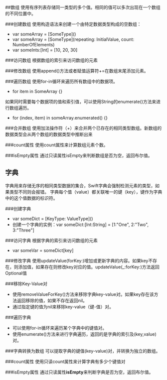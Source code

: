 ##数组
使用有序列表存储同一类型的多个值。相同的值可以多次出现在一个数组的不同位置中。

###创建数组
使用构造语法来创建一个由特定数据类型构成的空数组：
* var someArray = \[SomeType]()
* var someArray = \[SomeType](repeating: InitialValue, count: NumberOfElements)
* var someInts:[Int] = [10, 20, 30]

###访问数组
根据数组的索引来访问数组的元素

###修改数组
使用append()方法或者赋值运算符+=在数组末尾添加元素。

###遍历数组
使用for-in循环来遍历所有数组中的数据项。

* for item in SomeArray {}

如果同时需要每个数据项的值和索引值，可以使用String的enumerate()方法来进行数组遍历。

* for (index, item) in someArray.enumerated() {}

###合并数组
使用加法操作符（+）来合并两个已存在的相同类型数组。新数组的数据类型会从两个数组的数据类型中推断出来

###count属性
使用count属性来计算数组元素个数。

###isEmpty属性
通过只读属性isEmpty来判断数组是否为空，返回布尔值。

## 字典
字典用来存储无序的相同类型数据的集合，Swift字典会强制检测元素的类型，如果类型不同则会报错。
字典每个值（value）都关联唯一的键（key），键作为字典中的这个值数据的标识符。

###创建字典
* var someDict = \[KeyType: ValueType]()
* 创建一个字典的实例：var someDict:[Int:String] = [1:"One", 2:"Two", 3:"Three"]

###访问字典
根据字典的索引来访问数组的元素

* var someVar = someDict[key]

###修改字典
使用updateValue(forKey:)增加或更新字典的内容。如果key不存在，则添加值，如果存在则修改key对应的值。updateValue(_:forKey:)方法返回Optional值

###移除Key-Value对
* 使用removeValueForKey()方法来移除字典key-value对。如果key存在该方法返回移除的值，如果不存在返回nil。
* 通过指定键的值为nil来移除key-value（键-值）对。

###遍历字典
* 可以使用for-in循环来遍历某个字典中的键值对。
* 使用enumerate()方法来进行字典遍历，返回的是字典的索引及(key,value)对。

###字典转换为数组
可以提取字典的键值(key-value)对，并转换为独立的数组。

###count属性
使用只读count属性来计算字典有多少个键值对

###isEmpty属性
通过只读属性**isEmpty**来判断字典是否为空，返回布尔值。
